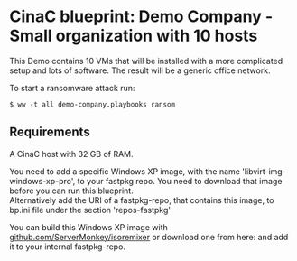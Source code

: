# CinaC blueprint: Demo Company - Small organization with 10 hosts

This Demo contains 10 VMs that will be installed with a more complicated setup and lots of software. The result will be a generic office network.

To start a ransomware attack run:

	$ ww -t all demo-company.playbooks ransom

## Requirements

A CinaC host with 32 GB of RAM.

You need to add a specific Windows XP image, with the name 'libvirt-img-windows-xp-pro', to your fastpkg repo. You need to download that image before you can run this blueprint.  
Alternatively add the URI of a fastpkg-repo, that contains this image, to bp.ini file under the section 'repos-fastpkg'

You can build this Windows XP image with [github.com/ServerMonkey/isoremixer](https://github.com/ServerMonkey/isoremixer) or download one from here: and add it to your internal fastpkg-repo.
